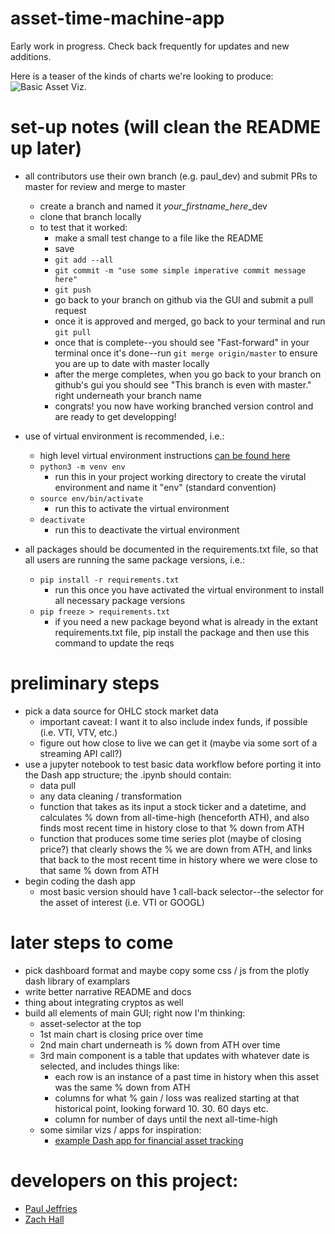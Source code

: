 # asset-time-machine-app
Early work in progress. Check back frequently for updates and new additions. 

Here is a teaser of the kinds of charts we're looking to produce:
![Basic Asset Viz.](https://raw.githubusercontent.com/pmaji/asset-time-machine-app/master/media/test_vti_chart_screenshot_july62019.jpg)

# set-up notes (will clean the README up later)
- all contributors use their own branch (e.g. paul_dev) and submit PRs to master for review and merge to master
    - create a branch and named it *your_firstname_here*_dev
    - clone that branch locally
    - to test that it worked:
        - make a small test change to a file like the README
        - save
        - `git add --all`
        - `git commit -m "use some simple imperative commit message here"`
        - `git push`
        - go back to your branch on github via the GUI and submit a pull request
        - once it is approved and merged, go back to your terminal and run `git pull`
        - once that is complete--you should see "Fast-forward" in your terminal once it's done--run `git merge origin/master` to ensure you are up to date with master locally
        - after the merge completes, when you go back to your branch on github's gui you should see "This branch is even with master." right underneath your branch name
        - congrats! you now have working branched version control and are ready to get developping! 
- use of virtual environment is recommended, i.e.:
    - high level virtual environment instructions [can be found here](https://packaging.python.org/guides/installing-using-pip-and-virtual-environments/)
    - `python3 -m venv env`
        - run this in your project working directory to create the virutal environment and name it "env" (standard convention)
    - `source env/bin/activate`
        - run this to activate the virtual environment
    - `deactivate`
        - run this to deactivate the virtual environment 

- all packages should be documented in the requirements.txt file, so that all users are running the same package versions, i.e.:
    - `pip install -r requirements.txt`
        - run this once you have activated the virtual environment to install all necessary package versions
    - `pip freeze > requirements.txt`
        - if you need a new package beyond what is already in the extant requirements.txt file, pip install the package and then use this command to update the reqs

# preliminary steps
- pick a data source for OHLC stock market data
    - important caveat: I want it to also include index funds, if possible (i.e. VTI, VTV, etc.)
    - figure out how close to live we can get it (maybe via some sort of a streaming API call?)
- use a jupyter notebook to test basic data workflow before porting it into the Dash app structure; the .ipynb should contain:
    - data pull
    - any data cleaning / transformation
    - function that takes as its input a stock ticker and a datetime, and calculates % down from all-time-high (henceforth ATH), and also finds most recent time in history close to that % down from ATH
    - function that produces some time series plot (maybe of closing price?) that clearly shows the % we are down from ATH, and links that back to the most recent time in history where we were close to that same % down from ATH
- begin coding the dash app
    - most basic version should have 1 call-back selector--the selector for the asset of interest (i.e. VTI or GOOGL)
# later steps to come
- pick dashboard format and maybe copy some css / js from the plotly dash library of examplars 
- write better narrative README and docs 
- thing about integrating cryptos as well
- build all elements of main GUI; right now I'm thinking:
    - asset-selector at the top
    - 1st main chart is closing price over time 
    - 2nd main chart underneath is % down from ATH over time
    - 3rd main component is a table that updates with whatever date is selected, and includes things like:
        - each row is an instance of a past time in history when this asset was the same % down from ATH
        - columns for what % gain / loss was realized starting at that historical point, looking forward 10. 30. 60 days etc.
        - column for number of days until the next all-time-high 
    - some similar vizs / apps for inspiration:
        - [example Dash app for financial asset tracking](https://github.com/plotly/dash-stock-tickers-demo-app)


# developers on this project:
- [Paul Jeffries](https://twitter.com/ByPaulJ)
- [Zach Hall](https://cdn.shopify.com/s/files/1/1195/1382/products/thug-life-bear-sticker-riot-society-clothing_2000x.jpg?v=1548319485)